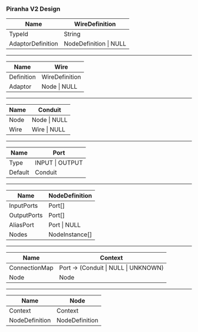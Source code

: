 ### Piranha V2 Design

Name | WireDefinition
---- | --------------
TypeId | String
AdaptorDefinition | NodeDefinition \| NULL

---

Name | Wire
---- | ------------
Definition | WireDefinition
Adaptor | Node \| NULL

---

Name | Conduit
---- | -------
Node | Node \| NULL
Wire | Wire \| NULL

---

Name | Port
---- | ----
Type | INPUT \| OUTPUT
Default | Conduit

---

Name | NodeDefinition
---- | --------------
InputPorts | Port[]
OutputPorts | Port[]
AliasPort | Port \| NULL
Nodes | NodeInstance[]

---

Name | Context
---- | -------
ConnectionMap | Port -> (Conduit \| NULL \| UNKNOWN)
Node | Node | NULL

---

Name | Node
---- | ------------
Context | Context
NodeDefinition | NodeDefinition
